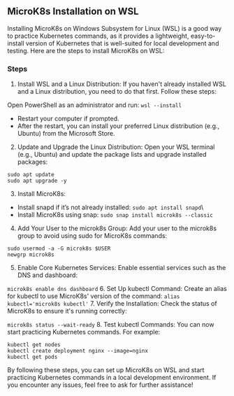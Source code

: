 




## MicroK8s Installation on WSL
Installing MicroK8s on Windows Subsystem for Linux (WSL) is a good way to practice Kubernetes commands, as it provides a lightweight, easy-to-install version of Kubernetes that is well-suited for local development and testing. Here are the steps to install MicroK8s on WSL:
### Steps
1. Install WSL and a Linux Distribution:
If you haven't already installed WSL and a Linux distribution, you need to do that first. Follow these steps:

Open PowerShell as an administrator and run:
`wsl --install`
- Restart your computer if prompted.
- After the restart, you can install your preferred Linux distribution (e.g., Ubuntu) from the Microsoft Store.
2. Update and Upgrade the Linux Distribution:
Open your WSL terminal (e.g., Ubuntu) and update the package lists and upgrade installed packages:

~~~
sudo apt update
sudo apt upgrade -y
~~~
3. Install MicroK8s:

- Install snapd if it’s not already installed:
`sudo apt install snapd`\
- Install MicroK8s using snap:
`sudo snap install microk8s --classic`
4. Add Your User to the microk8s Group:
Add your user to the microk8s group to avoid using sudo for MicroK8s commands:

~~~
sudo usermod -a -G microk8s $USER
newgrp microk8s
~~~
5. Enable Core Kubernetes Services:
Enable essential services such as the DNS and dashboard:

`microk8s enable dns dashboard`
6. Set Up kubectl Command:
Create an alias for kubectl to use MicroK8s' version of the command:
`alias kubectl='microk8s kubectl'`
7. Verify the Installation:
Check the status of MicroK8s to ensure it's running correctly:

`microk8s status --wait-ready` 
8. Test kubectl Commands:
You can now start practicing Kubernetes commands. For example:

~~~
kubectl get nodes
kubectl create deployment nginx --image=nginx
kubectl get pods
~~~
By following these steps, you can set up MicroK8s on WSL and start practicing Kubernetes commands in a local development environment. If you encounter any issues, feel free to ask for further assistance!
